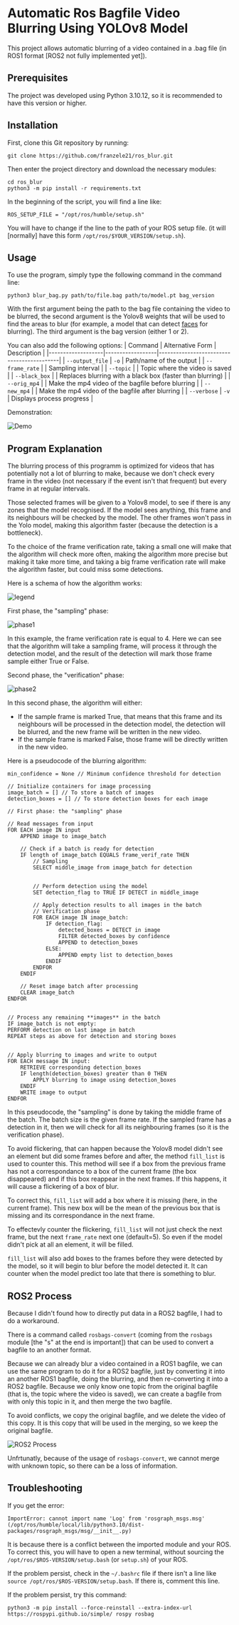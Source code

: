 
# Automatic Ros Bagfile Video Blurring Using YOLOv8 Model

This project allows automatic blurring of a video contained in a .bag file (in ROS1 format [ROS2 not fully implemented yet]).

## Prerequisites
The project was developed using Python 3.10.12, so it is recommended to have this version or higher.

## Installation
First, clone this Git repository by running:
```
git clone https://github.com/franzele21/ros_blur.git
```
Then enter the project directory and download the necessary modules:
```
cd ros_blur
python3 -m pip install -r requirements.txt
```

In the beginning of the script, you will find a line like:
```python3
ROS_SETUP_FILE = "/opt/ros/humble/setup.sh"
```

You will have to change if the line to the path of your ROS setup file. (it will [normally] have this form `/opt/ros/$YOUR_VERSION/setup.sh`).

## Usage
To use the program, simply type the following command in the command line:
```
python3 blur_bag.py path/to/file.bag path/to/model.pt bag_version
```

With the first argument being the path to the bag file containing the video to be blurred, the second argument is the Yolov8 weights that will be used to find the areas to blur (for example, a model that can detect [faces](https://github.com/akanametov/yolov8-face) for blurring). The third argument is the bag version (either 1 or 2).

You can also add the following options:
| Command           | Alternative Form | Description                               |
|-------------------|------------------|-------------------------------------------|
| `--output_file`   | `-o`             | Path/name of the output             |
| `--frame_rate`    |                  | Sampling interval                         |
| `--topic`         |                  | Topic where the video is saved            |
| `--black_box`     |                  | Replaces blurring with a black box (faster than blurring) |
| `--orig_mp4` |                  | Make the mp4 video of the bagfile before blurring |
| `--new_mp4` |                   | Make the mp4 video of the bagfile after blurring |
| `--verbose`       | `-v`             | Displays process progress                 |

Demonstration:

![Demo](documentation/demo.gif)

## Program Explanation

The blurring process of this programm is optimized for videos that has potentially not a lot of blurring to make, because we don't check every frame in the video (not necessary if the event isn't that frequent) but every frame in at regular intervals.

Those selected frames will be given to a Yolov8 model, to see if there is any zones that the model recognised. If the model sees anything, this frame and its neighbours will be checked by the model. The other frames won't pass in the Yolo model, making this algorithm faster (because the detection is a bottleneck).

To the choice of the frame verification rate, taking a small one will make that the algorithm will check more often, making the algorithm more precise but making it take more time, and taking a big frame verification rate will make the algorithm faster, but could miss some detections.

Here is a schema of how the algorithm works: 

![legend](/documentation/legende.drawio.png)

First phase, the "sampling" phase:

![phase1](/documentation/phase1_echantillonage.drawio.png)

In this example, the frame verification rate is equal to 4. Here we can see that the algorithm will take a sampling frame, will process it through the detection model, and the result of the detection will mark those frame sample either True or False.

Second phase, the "verification" phase:

![phase2](/documentation/phase2_floutage.drawio.png)

In this second phase, the algorithm will either:
- If the sample frame is marked True, that means that this frame and its neighbours will be processed in the detection model, the detection will be blurred, and the new frame will be written in the new video.
- If the sample frame is marked False, those frame will be directly written in the new video.

Here is a pseudocode of the blurring algorithm:

```
min_confidence = None // Minimum confidence threshold for detection

// Initialize containers for image processing
image_batch = [] // To store a batch of images
detection_boxes = [] // To store detection boxes for each image

// First phase: the "sampling" phase

// Read messages from input
FOR EACH image IN input
    APPEND image to image_batch

    // Check if a batch is ready for detection
    IF length of image_batch EQUALS frame_verif_rate THEN
		// Sampling
		SELECT middle_image from image_batch for detection


		// Perform detection using the model
		SET detection_flag to TRUE IF DETECT in middle_image
		
		// Apply detection results to all images in the batch
		// Verification phase
		FOR EACH image IN image_batch:
			IF detection_flag:
				detected_boxes = DETECT in image
				FILTER detected_boxes by confidence
				APPEND to detection_boxes
			ELSE:
				APPEND empty list to detection_boxes
			ENDIF
		ENDFOR
	ENDIF

	// Reset image batch after processing
	CLEAR image_batch
ENDFOR


// Process any remaining **images** in the batch
IF image_batch is not empty:
PERFORM detection on last image in batch
REPEAT steps as above for detection and storing boxes


// Apply blurring to images and write to output
FOR EACH message IN input:
    RETRIEVE corresponding detection_boxes
	IF length(detection_boxes) greater than 0 THEN
    	APPLY blurring to image using detection_boxes
	ENDIF
    WRITE image to output
ENDFOR
```

In this pseudocode, the "sampling" is done by taking the middle frame of the batch. The batch size is the given frame rate. If the sampled frame has a detection in it, then we will check for all its neighbouring frames (so it is the verification phase). 

To avoid flickering, that can happen because the Yolov8 model didn't see an element but did some frames before and after, the method `fill_list` is used to counter this. This method will see if a box from the previous frame has not a correspondance to a box of the current frame (the box disappeared) and if this box reappear in the next frames. If this happens, it will cause a flickering of a box of blur.

To correct this, `fill_list` will add a box where it is missing (here, in the current frame). This new box will be the mean of the previous box that is missing and its correspondance in the next frame. 

To effectevly counter the flickering, `fill_list` will not just check the next frame, but the next `frame_rate` next one (default=5). So even if the model didn't pick at all an element, it will be filled.

`fill_list` will also add boxes to the frames before they were detected by the model, so it will begin to blur before the model detected it. It can counter when the model predict too late that there is something to blur.

## ROS2 Process

Because I didn't found how to directly put data in a ROS2 bagfile, I had to do a workaround. 

There is a command called `rosbags-convert` (coming from the `rosbags` module [the "s" at the end is important]) that can be used to convert a bagfile to an another format.

Because we can already blur a video contained in a ROS1 bagfile, we can use the same program to do it for a ROS2 bagfile, just by converting it into an another ROS1 bagfile, doing the blurring, and then re-converting it into a ROS2 bagfile. Because we only know one topic from the original bagfile (that is, the topic where the video is saved), we can create a bagfile from with only this topic in it, and then merge the two bagfile. 

To avoid conflicts, we copy the original bagfile, and we delete the video of this copy. It is this copy that will be used in the merging, so we keep the original bagfile.

![ROS2 Process](documentation/ros2_process.drawio.png)

Unfrtunatly, because of the usage of `rosbags-convert`, we cannot merge with unknown topic, so there can be a loss of information.

## Troubleshooting

If you get the error:
```
ImportError: cannot import name 'Log' from 'rosgraph_msgs.msg' (/opt/ros/humble/local/lib/python3.10/dist-packages/rosgraph_msgs/msg/__init__.py)
```

It is because there is a conflict between the imported module and your ROS. 
To correct this, you will have to open a new terminal, without sourcing the `/opt/ros/$ROS-VERSION/setup.bash` (or `setup.sh`) of your ROS. 

If the problem persist, check in the `~/.bashrc` file if there isn't a line like `source /opt/ros/$ROS-VERSION/setup.bash`. If there is, comment this line.

If the problem persist, try this command:
```
python3 -m pip install --force-reinstall --extra-index-url https://rospypi.github.io/simple/ rospy rosbag
```
